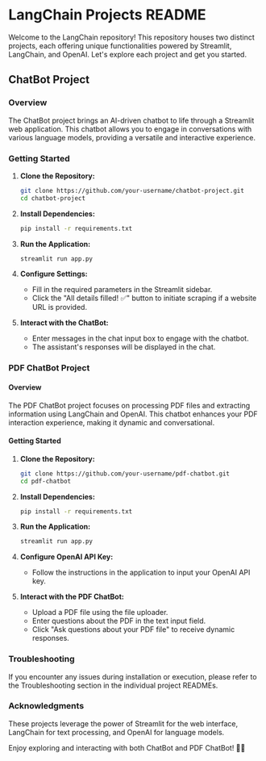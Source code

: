 # LangChain Projects README

Welcome to the LangChain repository! This repository houses two distinct projects, each offering unique functionalities powered by Streamlit, LangChain, and OpenAI. Let's explore each project and get you started.

## ChatBot Project

### Overview

The ChatBot project brings an AI-driven chatbot to life through a Streamlit web application. This chatbot allows you to engage in conversations with various language models, providing a versatile and interactive experience.

### Getting Started

1. **Clone the Repository:**
   ```bash
   git clone https://github.com/your-username/chatbot-project.git
   cd chatbot-project
   ```

2. **Install Dependencies:**
   ```bash
   pip install -r requirements.txt
   ```

3. **Run the Application:**
   ```bash
   streamlit run app.py
   ```

4. **Configure Settings:**
   - Fill in the required parameters in the Streamlit sidebar.
   - Click the "All details filled! ✅" button to initiate scraping if a website URL is provided.

5. **Interact with the ChatBot:**
   - Enter messages in the chat input box to engage with the chatbot.
   - The assistant's responses will be displayed in the chat.

### PDF ChatBot Project

#### Overview

The PDF ChatBot project focuses on processing PDF files and extracting information using LangChain and OpenAI. This chatbot enhances your PDF interaction experience, making it dynamic and conversational.

#### Getting Started

1. **Clone the Repository:**
   ```bash
   git clone https://github.com/your-username/pdf-chatbot.git
   cd pdf-chatbot
   ```

2. **Install Dependencies:**
   ```bash
   pip install -r requirements.txt
   ```

3. **Run the Application:**
   ```bash
   streamlit run app.py
   ```

4. **Configure OpenAI API Key:**
   - Follow the instructions in the application to input your OpenAI API key.

5. **Interact with the PDF ChatBot:**
   - Upload a PDF file using the file uploader.
   - Enter questions about the PDF in the text input field.
   - Click "Ask questions about your PDF file" to receive dynamic responses.

### Troubleshooting

If you encounter any issues during installation or execution, please refer to the Troubleshooting section in the individual project READMEs.

### Acknowledgments

These projects leverage the power of Streamlit for the web interface, LangChain for text processing, and OpenAI for language models.

Enjoy exploring and interacting with both ChatBot and PDF ChatBot! 🤖💬